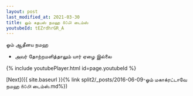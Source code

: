 ```yaml
---
layout: post
last_modified_at: 2021-03-30
title: ஓம் சுதபஸ் நமஹ ௧௦௮ டைம்ஸ்
youtubeId: tEZrdhrGR_A
---
```

 
 
 ஓம் ஆதீனய நமஹ  
 
 -  அவர் தோற்றமளித்தாலும் யார் ஏழை இல்லை 
 
  
 
  
 
 
 
 
 
 


{% include youtubePlayer.html id=page.youtubeId %}
 
[Next]({{ site.baseurl }}{% link  split2/_posts/2016-06-09-ஓம் மகாக்ரட்டாவே நமஹ ௧௦௮ டைம்ஸ்.md%})
 
